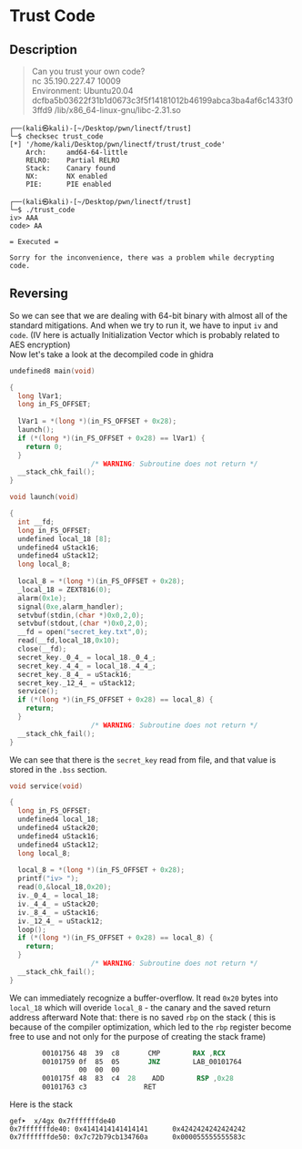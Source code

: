 # **Trust Code**

## Description
> Can you trust your own code?  
nc 35.190.227.47 10009  
Environment: Ubuntu20.04 dcfba5b03622f31b1d0673c3f5f14181012b46199abca3ba4af6c1433f03ffd9 /lib/x86_64-linux-gnu/libc-2.31.so  

```console
┌──(kali㉿kali)-[~/Desktop/pwn/linectf/trust]
└─$ checksec trust_code
[*] '/home/kali/Desktop/pwn/linectf/trust/trust_code'
    Arch:     amd64-64-little
    RELRO:    Partial RELRO
    Stack:    Canary found
    NX:       NX enabled
    PIE:      PIE enabled
                                                                                            
┌──(kali㉿kali)-[~/Desktop/pwn/linectf/trust]
└─$ ./trust_code        
iv> AAA
code> AA

= Executed =

Sorry for the inconvenience, there was a problem while decrypting code.

```

## Reversing

So we can see that we are dealing with 64-bit binary with almost all of the standard mitigations. And when we try to run it, we have to input `iv` and `code`. (IV here is actually Initialization Vector which is probably related to AES encryption)  
Now let's take a look at the decompiled code in ghidra  

```c
undefined8 main(void)

{
  long lVar1;
  long in_FS_OFFSET;
  
  lVar1 = *(long *)(in_FS_OFFSET + 0x28);
  launch();
  if (*(long *)(in_FS_OFFSET + 0x28) == lVar1) {
    return 0;
  }
                    /* WARNING: Subroutine does not return */
  __stack_chk_fail();
}
```

```c
void launch(void)

{
  int __fd;
  long in_FS_OFFSET;
  undefined local_18 [8];
  undefined4 uStack16;
  undefined4 uStack12;
  long local_8;
  
  local_8 = *(long *)(in_FS_OFFSET + 0x28);
  _local_18 = ZEXT816(0);
  alarm(0x1e);
  signal(0xe,alarm_handler);
  setvbuf(stdin,(char *)0x0,2,0);
  setvbuf(stdout,(char *)0x0,2,0);
  __fd = open("secret_key.txt",0);
  read(__fd,local_18,0x10);
  close(__fd);
  secret_key._0_4_ = local_18._0_4_;
  secret_key._4_4_ = local_18._4_4_;
  secret_key._8_4_ = uStack16;
  secret_key._12_4_ = uStack12;
  service();
  if (*(long *)(in_FS_OFFSET + 0x28) == local_8) {
    return;
  }
                    /* WARNING: Subroutine does not return */
  __stack_chk_fail();
}
```
We can see that there is the `secret_key` read from file, and that value is stored in the `.bss` section.  
```c
void service(void)

{
  long in_FS_OFFSET;
  undefined4 local_18;
  undefined4 uStack20;
  undefined4 uStack16;
  undefined4 uStack12;
  long local_8;
  
  local_8 = *(long *)(in_FS_OFFSET + 0x28);
  printf("iv> ");
  read(0,&local_18,0x20);
  iv._0_4_ = local_18;
  iv._4_4_ = uStack20;
  iv._8_4_ = uStack16;
  iv._12_4_ = uStack12;
  loop();
  if (*(long *)(in_FS_OFFSET + 0x28) == local_8) {
    return;
  }
                    /* WARNING: Subroutine does not return */
  __stack_chk_fail();
}
```
We can immediately recognize a buffer-overflow. It read `0x20` bytes into `local_18` which will overide `local_8` - the canary and the saved return address afterward
Note that: there is no saved `rbp` on the stack ( this is because of the compiler optimization, which led to the `rbp` register become free to use and not only for the purpose of creating the stack frame)
```asm
        00101756 48  39  c8       CMP        RAX ,RCX
        00101759 0f  85  05       JNZ        LAB_00101764
                 00  00  00
        0010175f 48  83  c4  28    ADD        RSP ,0x28
        00101763 c3              RET
```
Here is the stack  
```console
gef➤  x/4gx 0x7fffffffde40
0x7fffffffde40: 0x4141414141414141      0x4242424242424242
0x7fffffffde50: 0x7c72b79cb134760a      0x000055555555583c
```



